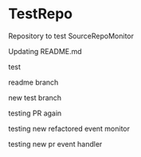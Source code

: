 # TestRepo
Repository to test SourceRepoMonitor

Updating README.md

test

readme branch

new test branch

testing PR again

testing new refactored event monitor


testing new pr event handler
